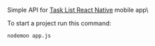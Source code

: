 Simple API for [Task List React Native](https://github.com/NazarB99/TaskListApp) mobile app\

To start a project run this command:
```bash
nodemon app.js
